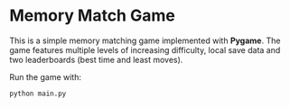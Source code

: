 # Memory Match Game

This is a simple memory matching game implemented with **Pygame**. The game features
multiple levels of increasing difficulty, local save data and two leaderboards
(best time and least moves).

Run the game with:

```bash
python main.py
```
